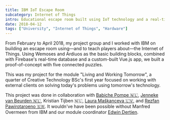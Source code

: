 ```yaml
---
title: IBM IoT Escape Room
subcategory: Internet of Things
intro: Educational escape room built using IoT technology and a real-time database with IBM for a module project in April 2018.
date: 2018-04-12
tags: ["University", "Internet of Things", "Hardware"]
---
```


From February to April 2018, my project group and I worked with IBM on building an escape room using—and to teach players about—the Internet of Things. Using Wemoses and Ardiuos as the basic building blocks, combined with Firebase's real-time database and a custom-built Vue.js app, we built a proof-of-concept with five connected puzzles.

This was my project for the module "Living and Working Tomorrow", a quarter of Creative Technology BSc's first year focused on working with external clients on solving today's problems using tomorrow's technology.

<div class="two-images">
	<div><img alt="" src="/images/ibm-iot-escape-room/1.jpg"></div>
	<div><img alt="" src="/images/ibm-iot-escape-room/2.jpg"></div>
</div>
<div class="two-images">
	<div><img alt="" src="/images/ibm-iot-escape-room/3.jpg"></div>
	<div><img alt="" src="/images/ibm-iot-escape-room/4.jpg"></div>
</div>
<div class="two-images">
	<div><img alt="" src="/images/ibm-iot-escape-room/5.jpg"></div>
	<div><img alt="" src="/images/ibm-iot-escape-room/6.jpg"></div>
</div>

<footer>This project was done in collaboration with <a href="https://portfolio.cr.utwente.nl/student/babichepompe/">Babiche Pompe 🇳🇱</a>, <a href="https://portfolio.cr.utwente.nl/student/beurden/">Jenneke van Beurden 🇳🇱</a>, Kristian Tijben 🇳🇱, <a href="https://portfolio.cr.utwente.nl/student/maskanceval/">Laura Maškanceva 🇱🇻</a>, and <a href="https://portfolio.cr.utwente.nl/student/pawirotaroenorzg/">Rezfan Pawirotaroeno 🇸🇷</a>. It wouldn've have been possible without Manfred Overmeen from IBM and our module coordinator <a href="http://edwindertien.nl/" target="_blank" rel="noopener noreferrer">Edwin Dertien</a>.</footer>